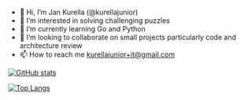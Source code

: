 - 👋 Hi, I’m Jan Kurella (@kurellajunior)
- 👀 I’m interested in solving challenging puzzles
- 🌱 I’m currently learning Go and Python
- 💞️ I’m looking to collaborate on small projects particularly code and architecture review
- 📫 How to reach me kurellajunior+it@gmail.com

<!---
kurellajunior/kurellajunior is a ✨ special ✨ repository because its `README.md` (this file) appears on your GitHub profile.
You can click the Preview link to take a look at your changes.
--->

[![GitHub stats](https://github-readme-stats.vercel.app/api?username=kurellajunior&theme=vue-dark&count_private=true&show_icons=true)](https://github.com/anuraghazra/github-readme-stats)

[![Top Langs](https://github-readme-stats.vercel.app/api/top-langs/?username=kurellajunior&theme=vue-dark)](https://github.com/anuraghazra/github-readme-stats)
